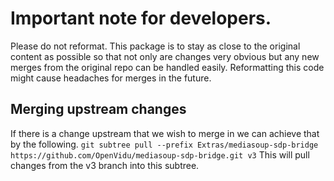 # Important note for developers.
Please do not reformat. This package is to stay as close to the original content as possible so that not only
are changes very obvious but any new merges from the original repo can be handled easily. Reformatting this
code might cause headaches for merges in the future.

## Merging upstream changes
If there is a change upstream that we wish to merge in we can achieve that by the following.
`git subtree pull --prefix Extras/mediasoup-sdp-bridge https://github.com/OpenVidu/mediasoup-sdp-bridge.git v3`
This will pull changes from the v3 branch into this subtree.


